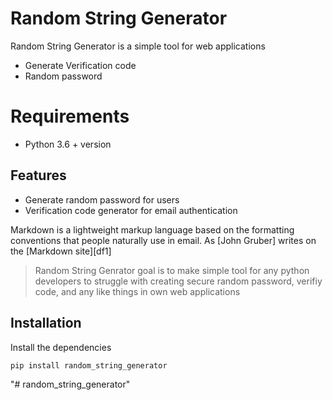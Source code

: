 # Random String Generator

Random String Generator is a simple tool for web applications

- Generate Verification code
- Random password
# Requirements
- Python 3.6 + version
## Features

- Generate random password for users
- Verification code generator for email authentication

Markdown is a lightweight markup language based on the formatting conventions
that people naturally use in email.
As [John Gruber] writes on the [Markdown site][df1]

> Random String Genrator goal
> is to make simple tool
> for any python developers to
> struggle with creating secure random password,
> verifiy code, and any like things in own web applications

## Installation

Install the dependencies 

```sh
pip install random_string_generator
```


"# random_string_generator" 
